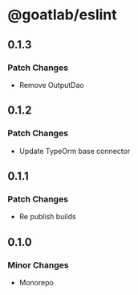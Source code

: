 # @goatlab/eslint

## 0.1.3

### Patch Changes

- Remove OutputDao

## 0.1.2

### Patch Changes

- Update TypeOrm base connector

## 0.1.1

### Patch Changes

- Re publish builds

## 0.1.0

### Minor Changes

- Monorepo
